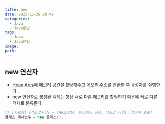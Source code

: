 ```yaml
---
title: new
date: 2023-12-28 20:49
categories:
  - Java
  - Java문법
tags:
  - Java
  - Java문법
image: 
path:
---
```


## new 연산자
+ [Heap Area](https://sonjh919.github.io/posts/Heap-Area)에 메모리 공간을 할당해주고 메모리 주소를 반환한 후 생성자를 실행한다.
+ new 연산자로 생성된 객체는 항상 서로 다른 메모리를 할당하기 때문에 서로 다른 객체로 분류된다.

```java
// [자료형] [참조값저장] = [Heap할당, 인스턴스 생성, 참조값 리턴] [생성자 호출]
클래스 객체변수 = new 클래스();
```